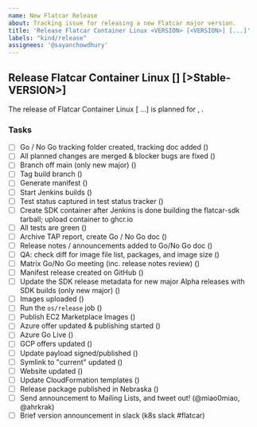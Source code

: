 ```yaml
---
name: New Flatcar Release
about: Tracking issue for releasing a new Flatcar major version.
title: 'Release Flatcar Container Linux <VERSION> [<VERSION>] [...]'
labels: "kind/release"
assignees: '@sayanchowdhury'
---
```


## Release Flatcar Container Linux <Alpha-VERSION> [<Beta-VERSION>] [>Stable-VERSION>]
  
The release of Flatcar Container Linux <VERSION> [<VERSION> ...] is planned for <MONTH> <DAY>, <YEAR>. 

### Tasks
- [ ] Go / No Go tracking folder created, tracking doc added ()
- [ ] All planned changes are merged & blocker bugs are fixed ()
- [ ] Branch off main (only new major) ()
- [ ] Tag build branch ()
- [ ] Generate manifest ()
- [ ] Start Jenkins builds ()
- [ ] Test status captured in test status tracker ()
- [ ] Create SDK container after Jenkins is done building the flatcar-sdk tarball; upload container to ghcr.io
- [ ] All tests are green ()
- [ ] Archive TAP report, create Go / No Go doc ()
- [ ] Release notes / announcements added to Go/No Go doc ()
- [ ] QA: check diff for image file list, packages, and image size ()
- [ ] Matrix Go/No Go meeting (inc. release notes review) ()
- [ ] Manifest release created on GitHub ()
- [ ] Update the SDK release metadata for new major Alpha releases with SDK builds (only new major) ()
- [ ] Images uploaded ()
- [ ] Run the `os/release` job ()
- [ ] Publish EC2 Marketplace Images ()
- [ ] Azure offer updated & publishing started ()
- [ ] Azure Go Live ()
- [ ] GCP offers updated ()
- [ ] Update payload signed/published ()
- [ ] Symlink to "current" updated ()
- [ ] Website updated ()
- [ ] Update CloudFormation templates ()
- [ ] Release package published in Nebraska ()
- [ ] Send announcement to Mailing Lists, and tweet out! (@miao0miao, @ahrkrak)
- [ ] Brief version announcement in slack (k8s slack #flatcar)
